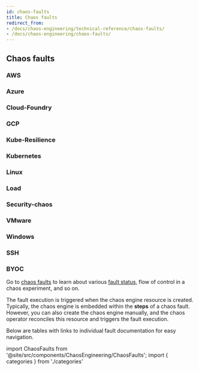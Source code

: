 ```yaml
---
id: chaos-faults
title: Chaos faults
redirect_from:
- /docs/chaos-engineering/technical-reference/chaos-faults/
- /docs/chaos-engineering/chaos-faults/
---
```



<div style={{display: 'none'}}>


## Chaos faults

### AWS

### Azure

### Cloud-Foundry

### GCP

### Kube-Resilience

### Kubernetes

### Linux

### Load

### Security-chaos

### VMware

### Windows

### SSH

### BYOC

</div>

Go to [chaos faults](/docs/chaos-engineering/concepts/explore-features/experiments#chaos-fault) to learn about various [fault status](/docs/chaos-engineering/concepts/explore-features/experiments#fault-status), flow of control in a chaos experiment, and so on.

The fault execution is triggered when the chaos engine resource is created. Typically, the chaos engine is embedded within the **steps** of a chaos fault. However, you can also create the chaos engine manually, and the chaos operator reconciles this resource and triggers the fault execution.

Below are tables with links to individual fault documentation for easy navigation.

<!-- Custom component -->

import ChaosFaults from '@site/src/components/ChaosEngineering/ChaosFaults';
import { categories } from './categories'

<ChaosFaults categories={categories} />
